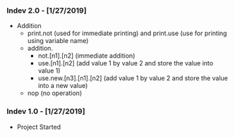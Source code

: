### Indev 2.0 - [1/27/2019]
* Addition
    * print.not (used for immediate printing) and print.use (use for printing using variable name)
    * addition.
        * not.[n1].[n2] (immediate addition)
        * use.[n1].[n2] (add value 1 by value 2 and store the value into value 1)
        * use.new.[n3].[n1].[n2] (add value 1 by value 2 and store the value into a new value)
    * nop (no operation)

### Indev 1.0 - [1/27/2019]
* Project Started

